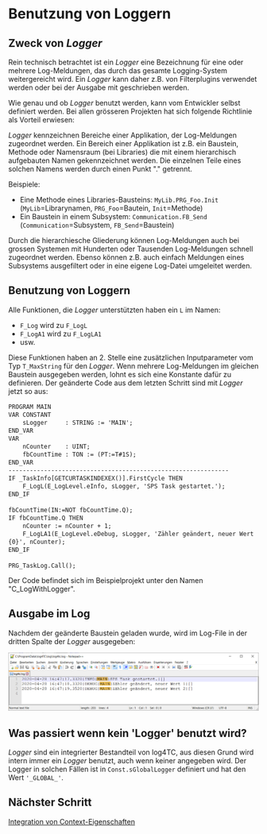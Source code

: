 # Benutzung von Loggern

## Zweck von *Logger*

Rein technisch betrachtet ist ein *Logger* eine Bezeichnung für eine oder mehrere Log-Meldungen, das durch das gesamte Logging-System weitergereicht wird. Ein *Logger* kann daher z.B. von Filterplugins verwendet werden oder bei der Ausgabe mit geschrieben werden.

Wie genau und ob *Logger* benutzt werden, kann vom Entwickler selbst definiert werden. Bei allen grösseren Projekten hat sich folgende Richtlinie als Vorteil erwiesen:

*Logger* kennzeichnen Bereiche einer Applikation, der Log-Meldungen zugeordnet werden. Ein Bereich einer Applikation ist z.B. ein Baustein, Methode oder Namensraum (bei Libraries) die mit einem hierarchisch aufgebauten Namen gekennzeichnet werden. Die einzelnen Teile eines solchen Namens werden durch einen Punkt "." getrennt.

Beispiele:
* Eine Methode eines Libraries-Bausteins: `MyLib.PRG_Foo.Init` (`MyLib`=Librarynamen, `PRG_Foo`=Bautein, `Init`=Methode)
* Ein Baustein in einem Subsystem: `Communication.FB_Send` (`Communication`=Subsystem, `FB_Send`=Baustein)

Durch die hierarchiesche Gliederung können Log-Meldungen auch bei grossen Systemen mit Hunderten oder Tausenden Log-Meldungen schnell zugeordnet werden. Ebenso können z.B. auch einfach Meldungen eines Subsystems ausgefiltert oder in eine eigene Log-Datei umgeleitet werden.

## Benutzung von Loggern

Alle Funktionen, die *Logger* unterstützten haben ein `L` im Namen:

* `F_Log` wird zu `F_LogL`
* `F_LogA1` wird zu `F_LogLA1`
* usw.

Diese Funktionen haben an 2. Stelle eine zusätzlichen Inputparameter vom Typ `T_MaxString` für den *Logger*. Wenn mehrere Log-Meldungen im gleichen Baustein ausgegeben werden, lohnt es sich eine Konstante dafür zu definieren. Der geänderte Code aus dem letzten Schritt sind mit *Logger* jetzt so aus:

```
PROGRAM MAIN
VAR CONSTANT
	sLogger		: STRING := 'MAIN';
END_VAR
VAR
	nCounter	: UINT;
	fbCountTime	: TON := (PT:=T#1S);
END_VAR
--------------------------------------------------------------
IF _TaskInfo[GETCURTASKINDEXEX()].FirstCycle THEN
	F_LogL(E_LogLevel.eInfo, sLogger, 'SPS Task gestartet.');
END_IF

fbCountTime(IN:=NOT fbCountTime.Q);
IF fbCountTime.Q THEN
	nCounter := nCounter + 1;
	F_LogLA1(E_LogLevel.eDebug, sLogger, 'Zähler geändert, neuer Wert {0}', nCounter);
END_IF

PRG_TaskLog.Call();
```

Der Code befindet sich im Beispielprojekt unter den Namen "C_LogWithLogger".

## Ausgabe im Log

Nachdem der geänderte Baustein geladen wurde, wird im Log-File in der dritten Spalte der *Logger* ausgegeben:

![Logmeldung mit Logger](_assets/log3.png)


## Was passiert wenn kein 'Logger' benutzt wird?

*Logger* sind ein integrierter Bestandteil von log4TC, aus diesen Grund wird intern immer ein *Logger* benutzt, auch wenn keiner angegeben wird. Der Logger in solchen Fällen ist in `Const.sGlobalLogger` definiert und hat den Wert `'_GLOBAL_'`.

## Nächster Schritt

[Integration von Context-Eigenschaften](context_usage.md)



